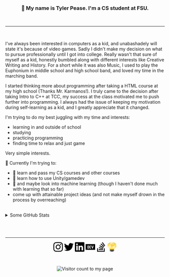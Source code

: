 <!-- Note to self, I might have to play around with this further to see what I can end up doing with it. Maybe make a really sick profile/readme.md? -->
<!--
**SirTarragon/SirTarragon** is a ✨ _special_ ✨ repository because its `README.md` (this file) appears on your GitHub profile.

Here are some ideas to get you started:

- 🔭 I’m currently working on ...
- 🌱 I’m currently learning ...
- 👯 I’m looking to collaborate on ...
- 🤔 I’m looking for help with ...
- 💬 Ask me about ...
- 📫 How to reach me: ...
- 😄 Pronouns: ...
- ⚡ Fun fact: ...
-->
### <p align="center"><b>👋 My name is Tyler Pease. I'm a CS student at FSU.</b></p>
<br>
<hr>
<br>
<p align="left" name="body">
I've always been interested in computers as a kid, and unabashadely will state it's because of video games. Sadly I didn't make my decision on what to pursue professionally until I got into college. Really wasn't that sure of myself as a kid, honestly bumbled along with different interests like Creative Writing and History. For a short while it was also Music, I used to play the Euphonium in middle school and high school band, and loved my time in the marching band.

I started thinking more about programming after taking a HTML course at my high school (Thanks Mr. Karmanos!). I truly came to the decision after taking Intro to C++ at TCC, my success at the class motivated me to push further into programming. I always had the issue of keeping my motivation during self-learning as a kid, and I greatly appreciate that it changed.

I'm trying to do my best juggling with my time and interests:

  - learning in and outside of school
  - studying
  - practicing programming
  - finding time to relax and just game

Very simple interests.

🔭 Currently I'm trying to:

  - 🌱 learn and pass my CS courses and other courses
  - 🌱 learn how to use Unity/gamedev
  - 🌱 and maybe look into machine learning (though I haven't done much with learning that so far)
  - come up with attainable project ideas (and not make myself drown in the process by overreaching)
</p>
<br>
<details name="GitHub Stats">
<summary>Some GitHub Stats</summary>
<p>These are my current GitHub stats, they are not all correct as I do have a number of private repositories.</p>
<br>
<p>&nbsp;<img align="left" src="https://github-readme-stats.vercel.app/api?username=sirtarragon&show_icons=true" alt="sirtarragon" /></p>

<p>&nbsp;<img align="left" src="https://github-readme-stats.vercel.app/api/top-langs/?username=sirtarragon&layout=compact&hide=html" alt="sirtarragon" /></p>
<!-- Need this spaced out alot when details is pulled -->
<br><br><br><br><br><br><br><br><br>
</details>

<br><br>

<hr>

<p align="center">
<a href="https://instagram.com/sirtarragon" target="blank"><img align="center" src="./Images/SocialMedia/instagram.svg" alt="My Instagram" height="30" width="30" /></a>
<a href="https://twitter.com/SirTarragon" target="blank"><img align="center" src="./Images/SocialMedia/twitter.svg" alt="My Twitter" height="30" width="30" /></a>
<a href="https://www.linkedin.com/in/tylerpease1/" target="blank"><img align="center" src="./Images/SocialMedia/linkedin.svg" alt="My LinkedIn" height="30" width="30" /></a>
<a href="https://dev.to/sirtarragon" target="blank"><img align="center" src="./Images/SocialMedia/dev-dot-to.svg" alt="My Dev.to" height="30" width="30" /></a>
<a href="https://stackoverflow.com/users/11111349" target="blank"><img align="center" src="./Images/SocialMedia/stackoverflow.svg" alt="My StackOverflow" height="30" width="30" /></a>
<a href="https://www.minds.com/sirtarragon/" target="blank"><img align="center" src="./Images/SocialMedia/minds-logo.png" alt="My Minds Page" height="30" width="30" /></a>
</p>
<br>
<p align="center"> 
  <img src="https://komarev.com/ghpvc/?username=sirtarragon" alt="Visitor count to my page"/> 
</p>
